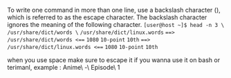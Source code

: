 To write one command in more than one line, use a backslash character (\), which is referred to as
the escape character. The backslash character ignores the meaning of the following character.
`[user@host ~]$ head -n 3 \`
`/usr/share/dict/words \`
`/usr/share/dict/linux.words`
`==> /usr/share/dict/words <==`
`1080`
`10-point`
`10th`
`==> /usr/share/dict/linux.words <==`
`1080`
`10-point`
`10th`


when you use space make sure to escape it if you wanna use it on bash or terimanl, example :
Anime\\ -\\ Episode\\ 1


